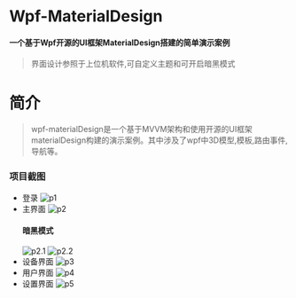# Wpf-MaterialDesign
  #### 一个基于Wpf开源的UI框架MaterialDesign搭建的简单演示案例 
  > 界面设计参照于上位机软件,可自定义主题和可开启暗黑模式
# 简介
> wpf-materialDesign是一个基于MVVM架构和使用开源的UI框架materialDesign构建的演示案例。其中涉及了wpf中3D模型,模板,路由事件,导航等。

### 项目截图
[p1]: https://img2020.cnblogs.com/blog/1738554/202112/1738554-20211206111813181-1744171484.png
[p2]: https://img2020.cnblogs.com/blog/1738554/202112/1738554-20211206112250314-1904862839.png
[p2.1]: https://img2020.cnblogs.com/blog/1738554/202112/1738554-20211206113658834-721712122.png
[p2.2]: https://img2020.cnblogs.com/blog/1738554/202112/1738554-20211206112256908-86277491.png
[p3]: https://img2020.cnblogs.com/blog/1738554/202112/1738554-20211206112321207-1675961665.png
[p4]: https://img2020.cnblogs.com/blog/1738554/202112/1738554-20211206112327611-1026775495.png
[p5]: https://img2020.cnblogs.com/blog/1738554/202112/1738554-20211206112335284-526951002.png
	
-  登录
   ![p1]
-  主界面
   ![p2]
   #### 暗黑模式
	 ![p2.1]
   ![p2.2]
-  设备界面
  ![p3]
-  用户界面
  ![p4]
-  设置界面
  ![p5]
